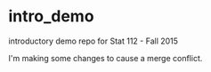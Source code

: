 # intro_demo
introductory demo repo for Stat 112 - Fall 2015

I'm making some changes to cause a merge conflict.
